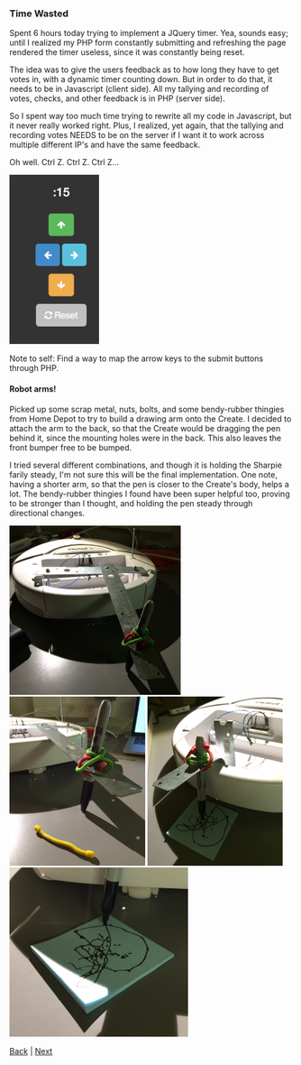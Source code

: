 ### Time Wasted

Spent 6 hours today trying to implement a JQuery timer. Yea, sounds easy; until I realized my PHP form constantly submitting and refreshing the page rendered the timer useless, since it was constantly being reset.

The idea was to give the users feedback as to how long they have to get votes in, with a dynamic timer counting down. But in order to do that, it needs to be in Javascript (client side). All my tallying and recording of votes, checks, and other feedback is in PHP (server side).

So I spent way too much time trying to rewrite all my code in Javascript, but it never really worked right. Plus, I realized, yet again, that the tallying and recording votes NEEDS to be on the server if I want it to work across multiple different IP's and have the same feedback.

Oh well. Ctrl Z. Ctrl Z. Ctrl Z...

<img src="img/failed_timer.png" height="300">

Note to self: Find a way to map the arrow keys to the submit buttons through PHP.

#### Robot arms!

Picked up some scrap metal, nuts, bolts, and some bendy-rubber thingies from Home Depot to try to build a drawing arm onto the Create. I decided to attach the arm to the back, so that the Create would be dragging the pen behind it, since the mounting holes were in the back. This also leaves the front bumper free to be bumped.

I tried several different combinations, and though it is holding the Sharpie farily steady, I'm not sure this will be the final implementation. One note, having a shorter arm, so that the pen is closer to the Create's body, helps a lot. The bendy-rubber thingies I found have been super helpful too, proving to be stronger than I thought, and holding the pen steady through directional changes.

<a href="img/arm1.JPG"><img src="img/arm1.JPG" height="300"></a>
<a href="img/arm2.JPG"><img src="img/arm2.JPG" height="300"></a>
<a href="img/arm3.JPG"><img src="img/arm3.JPG" height="300"></a>
<a href="img/arm4.JPG"><img src="img/arm4.JPG" height="300"></a>

[Back](4.md) | [Next](6.md)
